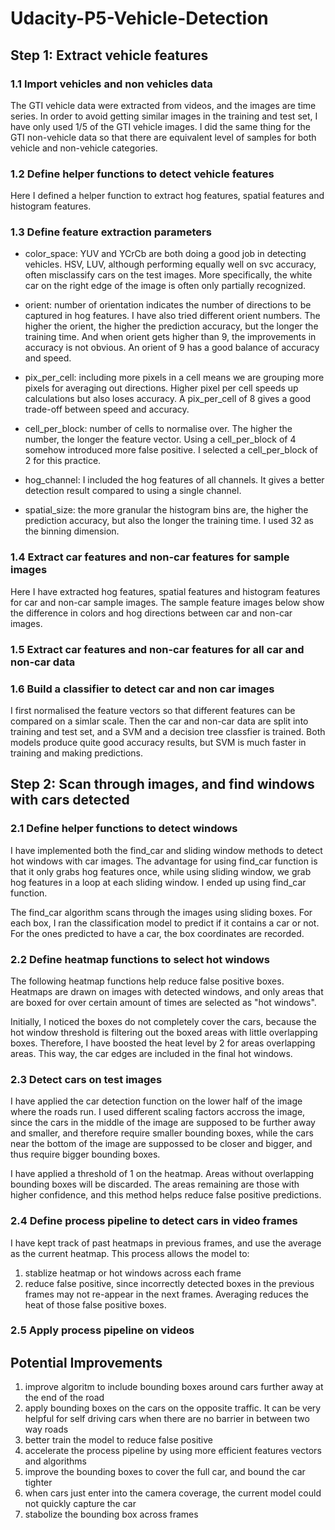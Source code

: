 # Udacity-P5-Vehicle-Detection
## Step 1: Extract vehicle features
### 1.1 Import vehicles and non vehicles data
The GTI vehicle data were extracted from videos, and the images are time series. In order to avoid getting similar images in the training and test set, I have only used 1/5 of the GTI vehicle images. I did the same thing for the GTI non-vehicle data so that there are equivalent level of samples for both vehicle and non-vehicle categories.

### 1.2 Define helper functions to detect vehicle features
Here I defined a helper function to extract hog features, spatial features and histogram features.

### 1.3 Define feature extraction parameters
- color_space: YUV and YCrCb are both doing a good job in detecting vehicles. HSV, LUV, although performing equally well on svc accuracy, often misclassify cars on the test images. More specifically, the white car on the right edge of the image is often only partially recognized.

- orient: number of orientation indicates the number of directions to be captured in hog features. I have also tried different orient numbers. The higher the orient, the higher the prediction accuracy, but the longer the training time. And when orient gets higher than 9, the improvements in accuracy is not obvious. An orient of 9 has a good balance of accuracy and speed.

- pix_per_cell: including more pixels in a cell means we are grouping more pixels for averaging out directions. Higher pixel per cell speeds up calculations but also loses accuracy. A pix_per_cell of 8 gives a good trade-off between speed and accuracy.

- cell_per_block: number of cells to normalise over. The higher the number, the longer the feature vector. Using a cell_per_block of 4 somehow introduced more false positive. I selected a cell_per_block of 2 for this practice.

- hog_channel: I included the hog features of all channels. It gives a better detection result compared to using a single channel.

- spatial_size: the more granular the histogram bins are, the higher the prediction accuracy, but also the longer the training time. I used 32 as the binning dimension.

### 1.4 Extract car features and non-car features for sample images
Here I have extracted hog features, spatial features and histogram features for car and non-car sample images. The sample feature images below show the difference in colors and hog directions between car and non-car images.

### 1.5 Extract car features and non-car features for all car and non-car data

### 1.6 Build a classifier to detect car and non car images
I first normalised the feature vectors so that different features can be compared on a simlar scale. Then the car and non-car data are split into training and test set, and a SVM and a decision tree classfier is trained. Both models produce quite good accuracy results, but SVM is much faster in training and making predictions.

## Step 2: Scan through images, and find windows with cars detected
### 2.1 Define helper functions to detect windows
I have implemented both the find_car and sliding window methods to detect hot windows with car images. The advantage for using find_car function is that it only grabs hog features once, while using sliding window, we grab hog features in a loop at each sliding window. I ended up using find_car function.

The find_car algorithm scans through the images using sliding boxes. For each box, I ran the classification model to predict if it contains a car or not. For the ones predicted to have a car, the box coordinates are recorded.

### 2.2 Define heatmap functions to select hot windows
The following heatmap functions help reduce false positive boxes. Heatmaps are drawn on images with detected windows, and only areas that are boxed for over certain amount of times are selected as "hot windows".

Initially, I noticed the boxes do not completely cover the cars, because the hot window threshold is filtering out the boxed areas with little overlapping boxes. Therefore, I have boosted the heat level by 2 for areas overlapping areas. This way, the car edges are included in the final hot windows.

### 2.3 Detect cars on test images
I have applied the car detection function on the lower half of the image where the roads run. I used different scaling factors accross the image, since the cars in the middle of the image are supposed to be further away and smaller, and therefore require smaller bounding boxes, while the cars near the bottom of the image are suppossed to be closer and bigger, and thus require bigger bounding boxes. 

I have applied a threshold of 1 on the heatmap. Areas without overlapping bounding boxes will be discarded. The areas remaining are those with higher confidence, and this method helps reduce false positive predictions.

### 2.4 Define process pipeline to detect cars in video frames
I have kept track of past heatmaps in previous frames, and use the average as the current heatmap. This process allows the model to:
1. stablize heatmap or hot windows across each frame
2. reduce false positive, since incorrectly detected boxes in the previous frames may not re-appear in the next frames. Averaging reduces the heat of those false positive boxes.

### 2.5 Apply process pipeline on videos

## Potential Improvements
1. improve algoritm to include bounding boxes around cars further away at the end of the road
2. apply bounding boxes on the cars on the opposite traffic. It can be very helpful for self driving cars when there are no barrier in between two way roads
3. better train the model to reduce false positive
4. accelerate the process pipeline by using more efficient features vectors and algorithms
5. improve the bounding boxes to cover the full car, and bound the car tighter
6. when cars just enter into the camera coverage, the current model could not quickly capture the car
7. stabolize the bounding box across frames
